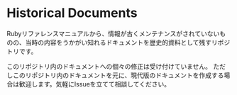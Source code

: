 Historical Documents
=====

Rubyリファレンスマニュアルから、情報が古くメンテナンスがされていないものの、当時の内容をうかがい知れるドキュメントを歴史的資料として残すリポジトリです。

このリポジトリ内のドキュメントへの個々の修正は受け付けていません。
ただしこのリポジトリ内のドキュメントを元に、現代版のドキュメントを作成する場合は歓迎します。気軽にIssueを立てて相談してください。
